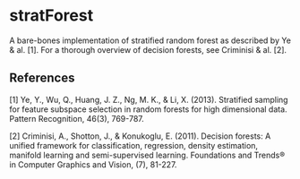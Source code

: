 # stratForest
A bare-bones implementation of stratified random forest as described by Ye &
al. [1]. For a thorough overview of decision forests, see Criminisi & al. [2].

## References
[1] Ye, Y., Wu, Q., Huang, J. Z., Ng, M. K., & Li, X. (2013). Stratified
sampling for feature subspace selection in random forests for high dimensional
data. Pattern Recognition, 46(3), 769-787.

[2] Criminisi, A., Shotton, J., & Konukoglu, E. (2011). Decision forests: A
unified framework for classification, regression, density estimation, manifold
learning and semi-supervised learning. Foundations and Trends® in Computer
Graphics and Vision, (7), 81-227.

